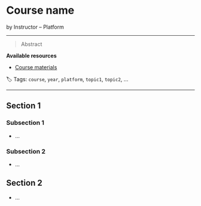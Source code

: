 # Course name

by Instructor – Platform

------

> Abstract

**Available resources**

-  [Course materials](https://localhost)

🏷️ Tags: `course`, `year`, `platform`, `topic1`, `topic2`, ...

------

## Section 1

### Subsection 1

* ...

### Subsection 2

* ...

## Section 2

* ...
